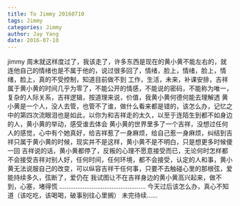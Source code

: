 ```yaml
---
title: To Jimmy 20160710
tags: Jimmy
categories: Jimmy
author: Jay Yang
date: 2016-07-10
---
```


jimmy
周末就这样度过了，我该走了，许多东西是现在的黄小黄不能左右的，就连他自己的情绪也是不属于他的，说过很多回了，情绪，脸上，情绪，脸上，情绪，脸上，真的不受控制，知道目前做不到
工作，生活，未来，补课安排，吉祥属于黄小黄的时间几乎为零了，不能公开的情感，不能说的密码，不能称为唯一，复杂的人际关系，吉祥逻辑，按道理来说，价值，我黄小黄何德何能去理解透
黄小黄是一个人，没人去管，也管不了谁，做什么看来都是错的，该怎么办，记忆之中的第四次流眼泪也是如此，以你为和吉祥走的太久，以至于连陌生到都不如身边的人，黄小黄的举动，感受谁去体会
黄小黄的世界里多了一个吉祥，没想过任何人的感觉，心中有个她真好，给吉祥惹了一身麻烦，给自己惹一身麻烦，纠结到吉祥只属于黄小黄的时候，现实并不是这样，黄小黄不是不明白，只是想更多时候傻一回
吉祥说的话，黄小黄都停了，反叛的心理不愿意接受而已，无论何时怎样都不会接受吉祥对别人好，任何时间，任何环境，都不会接受，认定的人和事，黄小黄无法说服自己的改变，可以纵容吉祥干任何事，只要不去触碰心里的那根弦，爱能持续多久，弦断了，爱仍在
我试图让不在吉祥身边的黄小黄高兴起来，做不到，心塞，堵得慌
…………………………………………
今天过后该怎么办，真心不知道（该吃吃，该喝喝，破事别往心里搁）
未完待续……
